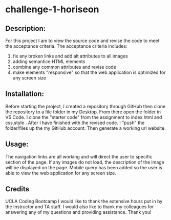 # challenge-1-horiseon

## Description:

For this project I am to view the source code and revise the code to meet the acceptance criteria. The acceptance criteria includes:

1.  fix any broken links and add alt attributes to all images
2.  adding semantice HTML elements
3.  combine any common attributes and revise code
4.  make elements "responsive" so that the web application is optimized for  
    any screen size

## Installation:

Before starting the project, I created a repository through GitHub then clone the repository to a file folder in my Desktop. From there open the folder in VS Code. I clone the "starter code" from the assignment to index.html and css.style . After I have finished with the revised code. I "push" the folder/files up the my GitHub account. Then generate a working url website.

## Usage:

The navigation links are all working and will direct the user to specific section of the page. If any images do not load, the description of the image will be displayed on the page. Mobile query has been added so the user is able to view the web application for any screen size.

## Credits

UCLA Coding Bootcamp
I would like to thank the extensive hours put in by the Instructor and TA staff. I would also like to thank my colleagues for answering any of my questions and providing assistance. Thank you!

